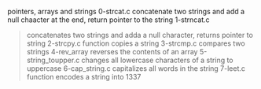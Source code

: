 pointers, arrays and strings
0-strcat.c
concatenate two strings and add a null chaacter at the end, return pointer to the string
1-strncat.c
> concatenates two strings and adda a null character, returns pointer to string
2-strcpy.c
function copies a string
3-strcmp.c
compares two strings
4-rev_array
reverses the contents of an array
5-string_toupper.c
changes all lowercase characters of a string to uppercase
6-cap_string.c
capitalizes all words in the string
7-leet.c
function encodes a string into 1337
